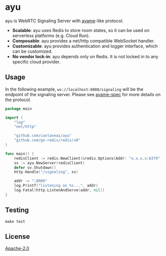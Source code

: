 # ayu

ayu is WebRTC Signaling Server with [ayame](https://github.com/OpenAyame/ayame)-like protocol.

- **Scalable**: ayu uses Redis to store room states, so it can be used on serverless platforms (e.g. Cloud Run).
- **Composable**: ayu provides a net/http compatible WebSocket handler.
- **Customizable**: ayu provides authentication and logger interface, which can be customized.
- **No vendor lock-in**: ayu depends only on Redis. It is not locked in to any specific cloud provider.

## Usage

In the following example, `ws://localhost:8080/signaling` will be the endpoint of the signaling server.
Please see [ayame-spec](https://github.com/OpenAyame/ayame-spec) for more details on the protocol.

```go
package main

import (
	"log"
	"net/http"

	"github.com/castaneai/ayu"
	"github.com/go-redis/redis/v8"
)

func main() {
	redisClient := redis.NewClient(&redis.Options{Addr: "x.x.x.x:6379"})
	sv := ayu.NewServer(redisClient)
	defer sv.Shutdown()
	http.Handle("/signaling", sv)

	addr := ":8080"
	log.Printf("listening on %s...", addr)
	log.Fatal(http.ListenAndServe(addr, nil))
}
```

## Testing

```
make test
```

## License 

[Apache-2.0](./LICENSE)

